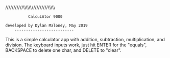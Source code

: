 ///////////\\\\\\\\\\\\//////////\\\\\\\\\\
             
              CalcuLAtor 9000

    developed by Dylan Maloney, May 2019
        --------------------------

This is a simple calculator app with addition, subtraction, multiplication, and division.  The keyboard inputs work, just hit ENTER for the "equals", BACKSPACE to delete one char,  and DELETE to "clear".  